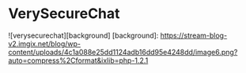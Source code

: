 # VerySecureChat
![verysecurechat][background]
[background]: https://stream-blog-v2.imgix.net/blog/wp-content/uploads/4c1a088e25dd1124adb16dd95e4248dd/image6.png?auto=compress%2Cformat&ixlib=php-1.2.1
